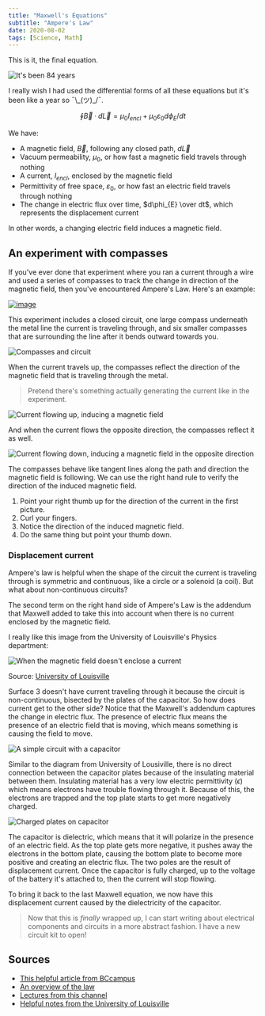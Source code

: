 ```yaml
---
title: "Maxwell's Equations"
subtitle: "Ampere's Law"
date: 2020-08-02
tags: [Science, Math]
---
```


This is it, the final equation.

![It's been 84 years](https://media.giphy.com/media/FoH28ucxZFJZu/giphy.gif)

I really wish I had used the differential forms of all these equations but it's been like a year so ¯\\\_(ツ)\_\/¯.

$$
\oint \vec{B} \cdotp d\vec{L} = \mu_{0}I_{encl} + \mu_{0}\varepsilon_{0} d\phi_{E} / dt
$$

We have:

- A magnetic field, $\vec{B}$, following any closed path, $d\vec{L}$
- Vacuum permeability, $\mu_{0}$, or how fast a magnetic field travels through nothing
- A current, $I_{encl}$, enclosed by the magnetic field
- Permittivity of free space, $\varepsilon_{0}$, or how fast an electric field travels through nothing
- The change in electric flux over time, $d\phi_{E} \over dt$, which represents the displacement current

In other words, a changing electric field induces a magnetic field.

## An experiment with compasses

If you've ever done that experiment where you ran a current through a wire and used a series of compasses to track the change in direction of the magnetic field, then you've encountered Ampere's Law. Here's an example:

[![image](https://s3.us-east-2.amazonaws.com/caryssa-perez-images/posts/amperes-law-example.PNG)](https://www.youtube.com/watch?v=4BvHq5CwfT8&t=0m34s)

This experiment includes a closed circuit, one large compass underneath the metal line the current is traveling through, and six smaller compasses that are surrounding the line after it bends outward towards you.

![Compasses and circuit](https://s3.us-east-2.amazonaws.com/caryssa-perez-images/posts/compasses-and-current.jpg)

When the current travels up, the compasses reflect the direction of the magnetic field that is traveling through the metal.

> Pretend there's something actually generating the current like in the experiment.

![Current flowing up, inducing a magnetic field](https://s3.us-east-2.amazonaws.com/caryssa-perez-images/posts/current-up-amperes.jpg)

And when the current flows the opposite direction, the compasses reflect it as well.

![Current flowing down, inducing a magnetic field in the opposite direction](https://s3.us-east-2.amazonaws.com/caryssa-perez-images/posts/current-down-amperes.jpg)

The compasses behave like tangent lines along the path and direction the magnetic field is following. We can use the right hand rule to verify the direction of the induced magnetic field.

1. Point your right thumb up for the direction of the current in the first picture.
2. Curl your fingers.
3. Notice the direction of the induced magnetic field.
4. Do the same thing but point your thumb down.

### Displacement current

Ampere's law is helpful when the shape of the circuit the current is traveling through is symmetric and continuous, like a circle or a solenoid (a coil). But what about non-continuous circuits?

The second term on the right hand side of Ampere's Law is the addendum that Maxwell added to take this into account when there is no current enclosed by the magnetic field.

I really like this image from the University of Louisville's Physics department:

![When the magnetic field doesn't enclose a current](https://s3.us-east-2.amazonaws.com/caryssa-perez-images/posts/mag_displacement_fig3.jpg)

Source: [University of Louisville](http://www.physics.louisville.edu/cldavis/phys299/notes/mag_displacement.html)

Surface 3 doesn't have current traveling through it because the circuit is non-continuous, bisected by the plates of the capacitor. So how does current get to the other side? Notice that the Maxwell's addendum captures the change in electric flux. The presence of electric flux means the presence of an electric field that is moving, which means something is causing the field to move.

![A simple circuit with a capacitor](https://s3.us-east-2.amazonaws.com/caryssa-perez-images/posts/capacitor-and-circuit.jpg)

Similar to the diagram from University of Lousiville, there is no direct connection between the capacitor plates because of the insulating material between them. Insulating material has a very low electric permittivity ($\epsilon$) which means electrons have trouble flowing through it. Because of this, the electrons are trapped and the top plate starts to get more negatively charged.

![Charged plates on capacitor](https://s3.us-east-2.amazonaws.com/caryssa-perez-images/posts/buildup-of-charges-capacitor.jpg)

The capacitor is dielectric, which means that it will polarize in the presence of an electric field. As the top plate gets more negative, it pushes away the electrons in the bottom plate, causing the bottom plate to become more positive and creating an electric flux. The two poles are the result of displacement current. Once the capacitor is fully charged, up to the voltage of the battery it's attached to, then the current will stop flowing.

To bring it back to the last Maxwell equation, we now have this displacement current caused by the dielectricity of the capacitor.

> Now that this is _finally_ wrapped up, I can start writing about electrical components and circuits in a more abstract fashion. I have a new circuit kit to open!

## Sources

- [This helpful article from BCcampus](https://opentextbc.ca/universityphysicsv2openstax/chapter/maxwells-equations-and-electromagnetic-waves/)
- [An overview of the law](http://hyperphysics.phy-astr.gsu.edu/hbase/magnetic/amplaw.html)
- [Lectures from this channel](https://www.youtube.com/channel/UCAd-pbgfzXDTGvnXkLss3Og)
- [Helpful notes from the University of Louisville](http://www.physics.louisville.edu/cldavis/phys299/notes/mag_displacement.html)
